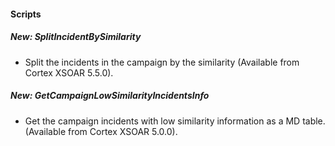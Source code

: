 
#### Scripts
##### New: SplitIncidentBySimilarity
- Split the incidents in the campaign by the similarity (Available from Cortex XSOAR 5.5.0).
##### New: GetCampaignLowSimilarityIncidentsInfo
- Get the campaign incidents with low similarity information as a MD table. (Available from Cortex XSOAR 5.0.0).
